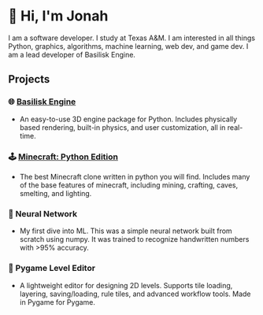 # 👋 Hi, I'm Jonah
I am a software developer. I study at Texas A&M. I am interested in all things Python, graphics, algorithms, machine learning, web dev, and game dev. I am a lead developer of Basilisk Engine.
## Projects
### 🌐 [Basilisk Engine](https://basilisk-website.vercel.app/)
- An easy-to-use 3D engine package for Python. Includes physically based rendering, built-in physics, and user customization, all in real-time.
### 🕹️ [Minecraft: Python Edition](https://github.com/JonahCoffelt/MinecraftPythonEdition)
- The best Minecraft clone written in python you will find. Includes many of the base features of minecraft, including mining, crafting, caves, smelting, and lighting.
### 🤖 Neural Network
- My first dive into ML. This was a simple neural network built from scratch using numpy. It was trained to recognize handwritten numbers with >95% accuracy. 
### 📐 Pygame Level Editor
- A lightweight editor for designing 2D levels. Supports tile loading, layering, saving/loading, rule tiles, and advanced workflow tools. Made in Pygame for Pygame.
